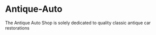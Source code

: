 # Antique-Auto
The Antique Auto Shop is solely dedicated to quality classic antique car restorations

